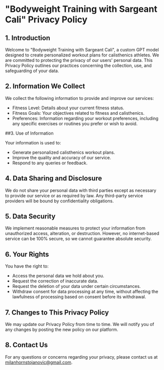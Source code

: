 # "Bodyweight Training with Sargeant Cali" Privacy Policy

## 1. Introduction

Welcome to "Bodyweight Training with Sargeant Cali", a custom GPT model designed to create personalized workout plans for calisthenics athletes. We are committed to protecting the privacy of our users' personal data. This Privacy Policy outlines our practices concerning the collection, use, and safeguarding of your data.

## 2. Information We Collect

We collect the following information to provide and improve our services:

 - Fitness Level: Details about your current fitness status.
 - Fitness Goals: Your objectives related to fitness and calisthenics.
 - Preferences: Information regarding your workout preferences, including any specific exercises or routines you prefer or wish to avoid.

##3. Use of Information

Your information is used to:

 - Generate personalized calisthenics workout plans.
 - Improve the quality and accuracy of our service.
 - Respond to any queries or feedback.

## 4. Data Sharing and Disclosure

We do not share your personal data with third parties except as necessary to provide our service or as required by law. Any third-party service providers will be bound by confidentiality obligations.

## 5. Data Security

We implement reasonable measures to protect your information from unauthorized access, alteration, or destruction. However, no internet-based service can be 100% secure, so we cannot guarantee absolute security.

## 6. Your Rights

You have the right to:

 - Access the personal data we hold about you.
 - Request the correction of inaccurate data.
 - Request the deletion of your data under certain circumstances.
 - Withdraw consent for data processing at any time, without affecting the lawfulness of processing based on consent before its withdrawal.

## 7. Changes to This Privacy Policy

We may update our Privacy Policy from time to time. We will notify you of any changes by posting the new policy on our platform.

## 8. Contact Us

For any questions or concerns regarding your privacy, please contact us at milanhornstojanovic@gmail.com.
